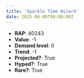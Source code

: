 ```yaml
---
title: 'Sparkle Time Wizard'
date: 2025-08-06T00:00:00Z
---
```

- **RAP**: 40243
- **Value**: -1
- **Demand level**: 0
- **Trend**: -1
- **Projected?**: True
- **Hyped?**: True
- **Rare?**: True
